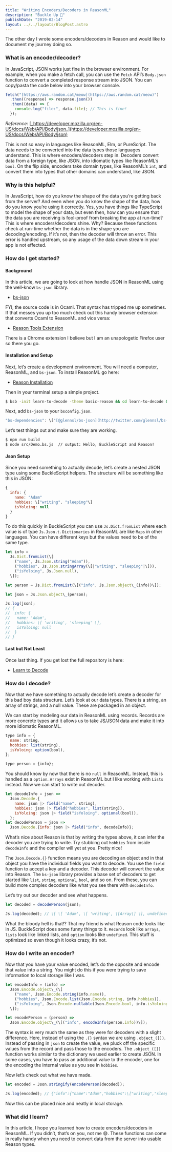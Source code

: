```yaml
---
title: "Writing Encoders/Decoders in ReasonML"
description: "Buckle Up 💺"
publishDate: "2019-02-14"
layout: ../../layouts/BlogPost.astro
---
```


The other day I wrote some encoders/decoders in Reason and would like to document my journey doing so.

### What is an encoder/decoder?

In JavaScript, JSON works just fine in the browser environment. For example, when you make a fetch call, you can use the `Fetch` API’s `Body.json` function to convert a completed response stream into JSON. You can copy/pasta the code below into your browser console.

```javascript
fetch("[https://aws.random.cat/meow](https://aws.random.cat/meow)")
  .then((response) => response.json())
  .then((data) => {
    console.log("file:", data.file); // This is fine!
  });
```

_Reference:_ [_https://developer.mozilla.org/en-US/docs/Web/API/Body/json_](https://developer.mozilla.org/en-US/docs/Web/API/Body/json)

This is not so easy in languages like ReasonML, Elm, or PureScript. The data needs to be converted into the data types those languages understand. This is where encoders/decoders step in. Decoders convert data from a foreign type, like JSON, into idiomatic types like ReasonML’s `bool`. On the flip side, encoders take domain types, like ReasonML’s `int`, and convert them into types that other domains can understand, like JSON.

### Why is this helpful?

In JavaScript, how do you know the shape of the data you’re getting back from the server? And even when you do know the shape of the data, how do you know you’re using it correctly. Yes, you have things like TypeScript to model the shape of your data, but even then, how can you ensure that the data you are receiving is fool-proof from breaking the app at run-time? This is where encoders/decoders shine. Why? Because these functions check at run-time whether the data is in the shape you are decoding/encoding. If it’s not, then the decoder will throw an error. This error is handled upstream, so any usage of the data down stream in your app is not effected.

### How do I get started?

#### Background

In this article, we are going to look at how handle JSON in ReasonML using the well-know `bs-json` library.

- [bs-json](https://github.com/glennsl/bs-json)

FYI, the source code is in Ocaml. That syntax has tripped me up sometimes. If that messes you up too much check out this handy browser extension that converts Ocaml to ReasonML and vice versa:

- [Reason Tools Extension](https://addons.mozilla.org/en-US/firefox/addon/reason-tools/?src=search)

There is a Chrome extension I believe but I am an unapologetic Firefox user so there you go.

#### Installation and Setup

Next, let’s create a development environment. You will need a computer, ReasonML, and `bs-json`. To install ReasonML go here:

- [Reason Installation](https://reasonml.github.io/docs/en/installation)

Then in your terminal setup a simple project.

```bash
$ bsb -init learn-to-decode -theme basic-reason && cd learn-to-decode && yarn install && yarn add @glennsl/bs-json
```

Next, add `bs-json` to your `bsconfig.json`.

```javascript
"bs-dependencies": \["[@glennsl/bs-json](http://twitter.com/glennsl/bs-json "Twitter profile for @glennsl/bs-json")"\],
```

Let’s test things out and make sure they are working.

```bash
$ npm run build
$ node src/Demo.bs.js  // output: Hello, BuckleScript and Reason!
```

#### Json Setup

Since you need something to actually decode, let’s create a nested JSON type using some BuckleScript helpers. The structure will be something like this in JSON:

```javascript
{
  info: {
    name: "Adam"
    hobbies: \["writing", "sleeping"\]
    isYoloing: null
  }
}
```

To do this quickly in BuckleScript you can use `Js.Dict.fromList` where each value is of type `Js.Json.t`. `Dictionaries` in ReasonML are like `Maps` in other languages. You can have different keys but the values need to be of the same type.

```javascript
let info =
  Js.Dict.fromList(\[
    ("name", Js.Json.string("Adam")),
    ("hobbies", Js.Json.stringArray(\[|"writing", "sleeping"|\])),
    ("isYoloing", Js.Json.null),
  \]);

let person = Js.Dict.fromList(\[("info", Js.Json.object\_(info))\]);

let json = Js.Json.object\_(person);

Js.log(json);
// {
//  info: {
//   name: 'Adam',
//   hobbies: \[ 'writing', 'sleeping' \],
//   isYoloing: null
//  }
// }
```

#### Last but Not Least

Once last thing. If you get lost the full repository is here:

- [Learn to Decode](https://github.com/arecvlohe/learn-to-decode)

### How do I decode?

Now that we have something to actually decode let’s create a decoder for this bad boy data structure. Let’s look at our data types. There is a string, an array of strings, and a null value. These are packaged in an object.

We can start by modeling our data in ReasonML using records. Records are more concrete types and it allows us to take JS/JSON data and make it into more idiomatic ReasonML.

```javascript
type info = {
  name: string,
  hobbies: list(string),
  isYoloing: option(bool),
};

type person = {info};
```

You should know by now that there is no `null` in ReasonML. Instead, this is handled as a `option`. `Arrays` exist in ReasonML but I like working with `Lists` instead. Now we can start to write out decoder.

```javascript
let decodeInfo = json =>
  Json.Decode.{
    name: json |> field("name", string),
    hobbies: json |> field("hobbies", list(string)),
    isYoloing: json |> field("isYoloing", optional(bool)),
  };
let decodePerson = json =>
  Json.Decode.{info: json |> field("info", decodeInfo)};
```

What’s nice about Reason is that by writing the types above, it can infer the decoder you are trying to write. Try stubbing out `hobbies` from inside `decodeInfo` and the compiler will yet at you. Pretty nice!

The `Json.Decode.{}` function means you are decoding an object and in that object you have the individual fields you want to decode. You use the `field` function to accept a key and a decoder. This decoder will convert the value into Reason. The `bs-json` library provides a base set of decoders to get started like `list`, `string`, `optional`, `bool`, and so on. From these, you can build more complex decoders like what you see there with `decodeInfo`.

Let’s try out our decoder and see what happens.

```javascript
let decoded = decodePerson(json);

Js.log(decoded); // \[ \[ 'Adam', \[ 'writing', \[Array\] \], undefined \] \]
```

What the bloody hell is that!? That my friend is what Reason code looks like in JS. BuckleScript does some funny things to it. `Record`s look like `arrays`, `lists` look like linked lists, and `option` looks like `undefined`. This stuff is optimized so even though it looks crazy, it’s not.

### How do I write an encoder?

Now that you have your value encoded, let’s do the opposite and encode that value into a string. You might do this if you were trying to save information to local storage like I was.

```javascript
let encodeInfo = (info) =>
  Json.Encode.object\_(\[
    ("name", Json.Encode.string(info.name)),
    ("hobbies", Json.Encode.list(Json.Encode.string, info.hobbies)),
    ("isYoloing", Json.Encode.nullable(Json.Encode.bool, info.isYoloing)),
  \]);

let encodePerson = (person) =>
  Json.Encode.object\_(\[("info", encodeInfo(person.info))\]);
```

The syntax is very much the same as they were for decoders with a slight difference. Here, instead of using the `.{}` syntax we are using `.object_([])`. Instead of passing in `json` to create the value, we pluck off the specific values from the record and pass those to the encoders. The `.object_([])` function works similar to the dictionary we used earlier to create JSON. In some cases, you have to pass an additional value to the encoder, one for the encoding the internal value as you see in `hobbies`.

Now let’s check out what we have made.

```javascript
let encoded = Json.stringify(encodePerson(decoded));

Js.log(encoded); // {"info":{"name":"Adam","hobbies":\["writing","sleeping"\],"isYoloing":null}}
```

Now this can be placed nice and neatly in local storage.

### What did I learn?

In this article, I hope you learned how to create encoders/decoders in ReasonML. If you didn’t, that’s on you, not me 😄. These functions can come in really handy when you need to convert data from the server into usable Reason types.
